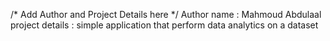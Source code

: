 /* Add Author and Project Details here */
Author name : Mahmoud Abdulaal
project details : simple application that perform data analytics on a dataset
